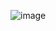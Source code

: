 ![image](https://user-images.githubusercontent.com/77222540/221928924-f9d3fa0c-8613-4a98-8269-1fb792b8b101.png)
